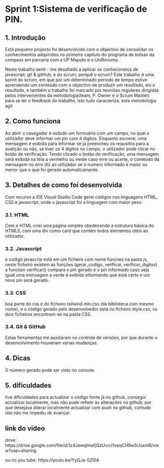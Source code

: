 <h1>Sprint 1:Sistema de verificação de PIN.</h1>
<h2>1. Introdução</h2>
<p>Está pequeno projecto foi desenvolvido com o objectivo de consolidar os conhecimentos adquiridos no primeiro capitulo do programa de bolsas da compass em parceria com a UP Maputo e a UniRovuma.</p>
<p>Neste trabalho senti - me desafiado a aplicar os conhecimetos de javascript, git & gitHub, e do scrum, porquê o scrum? Este trabalho é uma sprint do scrum, em que por um determinado periodo de tempo estive aprendendo um conteúdo com o objectivo de produzir um resultado, eis o resultado, e também o trabalho foi marcado por reuniões regulares dirigidas pelos intervenientes da metodologia(team, P. Owner e o Scrum Master) para se ter o feedback  do trabalho, isto tudo caracteriza. 
 esta metodologia agil</p>
<h2>2. Como funciona</h2>
   Ao abrir o navegador é exibido um formuário com um campo, no qual o utilizador deve informar um pin com 4 digitos.
   Enquanto escreve, uma mensagem é exibida para informar se já preencheu os requsitos para a avalição ou não, se tiver os 4 digitos no campo, o utilizador pode clicar no botão de verificação.
   Tendo clicado o botão de verificação, uma mensagem será exibida na tela a vermelho ou verde caso erre ou acerte, o conteúdo da mensagem no erro diz ao utilizador se o numero informado é maior ou menor que o que foi gerado automaticamente.
   
<h2>3. Detalhes de como foi desenvolvida</h2>
   Com recurso a IDE Visual Studio Code gerei códigos nas linguagens HTML, CSS e javascript, onde o javascript foi a linguagem com maior peso.
  <h3> 3.1. HTML</h3>
   Com o HTML criei uma página simples obedecendo a estrutura básica do HTML5, com uma div como card que contém todos elementos utéis ao utilizador.
  <h3> 3.2. Javascript</h3>
   o codigo javascrip está em um ficheiro com nome funcoes na pasta js, neste ficheiro existem as funções (gerar_codigo, verificar, verificar_digitos)
   a function verificar() compara o pin gerado e o pin informado caso seja igual uma mensagem a verde é exibida informando que está certo e um novo pin será gerado.
   <h3>3.3. CSS</h3>
   boa parte do css é do ficheiro tailwind.min.css (da biblioteca com mesmo nome), e o código gerado pelo desenvolvedor está no ficheiro style.css, os dois ficheiros encontram-se na pasta CSS.
   <h3>3.4. Git & GitHub</h3>
   Estas ferramentas me auxiliaram no controle de versões, por que durante o desenvolvimento houveram várias mudanças.
<h2>4. Dicas</h2>
O número gerado pode ser visto no console.

<h2>5. dificuldades</h2>
   tive dificuldades para actualizar o código fonte já no github, consegui actualizar localmente, mas não pude refletir as alterações no github, por que desejava alterar localmente  actualizar com push no github, contudo isto não me impediu de avançar.
   <h2>link do video</h2>
   <p>drive: https://drive.google.com/file/d/1z4JewqImafjQzUvrcI1veqCH9w5UoxmB/view?usp=sharing</p>
   <p>ou no you tube: https://youtu.be/YyGJe-0Zl0A</p>
